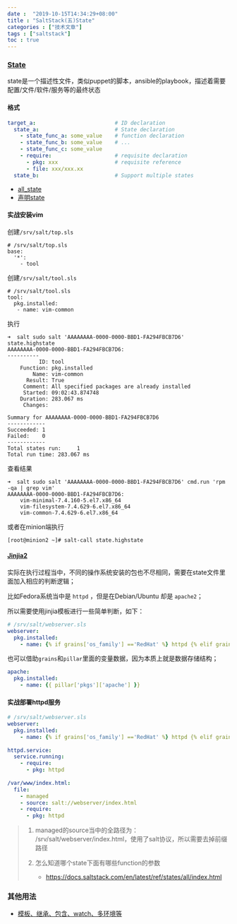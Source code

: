 ```yaml
---
date :  "2019-10-15T14:34:29+08:00" 
title : "SaltStack(五)State" 
categories : ["技术文章"] 
tags : ["saltstack"] 
toc : true
---
```


### [State](https://docs.saltstack.com/en/latest/ref/states/index.html)

state是一个描述性文件，类似puppet的脚本，ansible的playbook，描述着需要配置/文件/软件/服务等的最终状态

#### 格式

```yaml
target_a:                         # ID declaration
  state_a:                        # State declaration
    - state_func_a: some_value    # function declaration
    - state_func_b: some_value    # ...
    - state_func_c: some_value
    - require:                    # requisite declaration
      - pkg: xxx                  # requisite reference
      - file: xxx/xxx.xx
  state_b:                        # Support multiple states
```

- [all_state](https://docs.saltstack.com/en/latest/ref/states/all/index.html)
- [声明state](http://docs.saltstack.cn/ref/states/highstate.html#state-declaration)

#### 实战安装vim

创建`/srv/salt/top.sls`

```shell
# /srv/salt/top.sls
base:
  '*':
    - tool
```

创建`/srv/salt/tool.sls`

```shell
# /srv/salt/tool.sls
tool:
  pkg.installed:
   - name: vim-common
```

执行

```shell
➜  salt sudo salt 'AAAAAAAA-0000-0000-BBD1-FA294FBCB7D6' state.highstate 
AAAAAAAA-0000-0000-BBD1-FA294FBCB7D6:
----------
          ID: tool
    Function: pkg.installed
        Name: vim-common
      Result: True
     Comment: All specified packages are already installed
     Started: 09:02:43.874748
    Duration: 283.067 ms
     Changes:   

Summary for AAAAAAAA-0000-0000-BBD1-FA294FBCB7D6
------------
Succeeded: 1
Failed:    0
------------
Total states run:     1
Total run time: 283.067 ms
```

查看结果

```shell
➜  salt sudo salt 'AAAAAAAA-0000-0000-BBD1-FA294FBCB7D6' cmd.run 'rpm -qa | grep vim'
AAAAAAAA-0000-0000-BBD1-FA294FBCB7D6:
    vim-minimal-7.4.160-5.el7.x86_64
    vim-filesystem-7.4.629-6.el7.x86_64
    vim-common-7.4.629-6.el7.x86_64
```

或者在minion端执行

```shell
[root@minion2 ~]# salt-call state.highstate 
```

#### [Jinjia2](http://jinja.pocoo.org/docs)

实际在执行过程当中，不同的操作系统安装的包也不尽相同，需要在state文件里面加入相应的判断逻辑；

比如Fedora系统当中是 `httpd` ，但是在Debian/Ubuntu 却是 `apache2`；

所以需要使用jinjia模板进行一些简单判断，如下：

```yaml
# /srv/salt/webserver.sls
webserver:
  pkg.installed:
    - name: {% if grains['os_family'] =='RedHat' %} httpd {% elif grains['os_family']=='Arch' %} apache2 {% endif %}
```

也可以借助`grains`和`pillar`里面的变量数据，因为本质上就是数据存储结构；

```yaml
apache:
  pkg.installed:
    - name: {{ pillar['pkgs']['apache'] }}
```

#### 实战部署httpd服务

```yaml
# /srv/salt/webserver.sls
webserver:         
  pkg.installed:
    - name: {% if grains['os_family'] =='RedHat' %} httpd {% elif grains['os_family']=='Arch' %} apache {% endif %}
    
httpd.service:
  service.running:
    - require:
      - pkg: httpd
      
/var/www/index.html:
  file: 
    - managed
    - source: salt://webserver/index.html
    - require: 
      - pkg: httpd
```

> 1. managed的source当中的全路径为： /srv/salt/webserver/index.html，使用了salt协议，所以需要去掉前缀路径
>
> 2. 怎么知道哪个state下面有哪些function的参数
>    - https://docs.saltstack.com/en/latest/ref/states/all/index.html

### 其他用法

- [模板、继承、包含、watch、多环境等](http://docs.saltstack.cn/topics/tutorials/states_pt3.html)